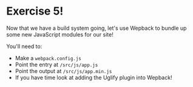 # Exercise 5!

Now that we have a build system going, let's use Wepback to bundle up some new JavaScript modules for our site!

You'll need to:

- Make a `webpack.config.js`
- Point the entry at `/src/js/app.js`
- Point the output at `/src/js/app.min.js`
- If you have time look at adding the Uglify plugin into Wepback!
